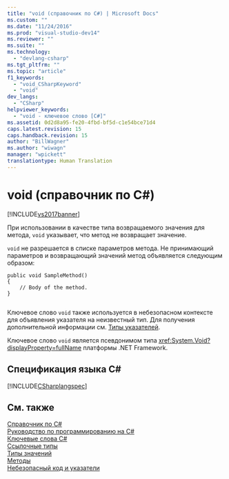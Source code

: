 ```yaml
---
title: "void (справочник по C#) | Microsoft Docs"
ms.custom: ""
ms.date: "11/24/2016"
ms.prod: "visual-studio-dev14"
ms.reviewer: ""
ms.suite: ""
ms.technology: 
  - "devlang-csharp"
ms.tgt_pltfrm: ""
ms.topic: "article"
f1_keywords: 
  - "void_CSharpKeyword"
  - "void"
dev_langs: 
  - "CSharp"
helpviewer_keywords: 
  - "void - ключевое слово [C#]"
ms.assetid: 0d2d8a95-fe20-4fbd-bf5d-c1e54bce71d4
caps.latest.revision: 15
caps.handback.revision: 15
author: "BillWagner"
ms.author: "wiwagn"
manager: "wpickett"
translationtype: Human Translation
---
```

# void (справочник по C#)
[!INCLUDE[vs2017banner](../../../csharp/includes/vs2017banner.md)]

При использовании в качестве типа возвращаемого значения для метода, `void` указывает, что метод не возвращает значение.  
  
 `void` не разрешается в списке параметров метода.  Не принимающий параметров и возвращающий значений метод объявляется следующим образом:  
  
```  
public void SampleMethod()  
{  
    // Body of the method.  
}  
  
```  
  
 Ключевое слово `void` также используется в небезопасном контексте для объявления указателя на неизвестный тип.  Для получения дополнительной информации см. [Типы указателей](../../../csharp/programming-guide/unsafe-code-pointers/pointer-types.md).  
  
 Ключевое слово `void` является псевдонимом типа <xref:System.Void?displayProperty=fullName> платформы .NET Framework.  
  
## Спецификация языка C\#  
 [!INCLUDE[CSharplangspec](../../../csharp/language-reference/keywords/includes/csharplangspec_md.md)]  
  
## См. также  
 [Справочник по C\#](../../../csharp/language-reference/index.md)   
 [Руководство по программированию на C\#](../../../csharp/programming-guide/index.md)   
 [Ключевые слова C\#](../../../csharp/language-reference/keywords/index.md)   
 [Ссылочные типы](../../../csharp/language-reference/keywords/reference-types.md)   
 [Типы значений](../../../csharp/language-reference/keywords/value-types.md)   
 [Методы](../../../csharp/programming-guide/classes-and-structs/methods.md)   
 [Небезопасный код и указатели](../../../csharp/programming-guide/unsafe-code-pointers/index.md)